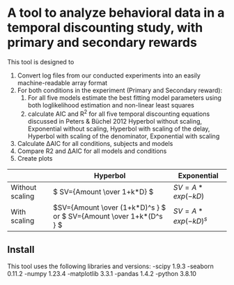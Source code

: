 # A tool to analyze behavioral data in a temporal discounting study, with primary and secondary rewards

This tool is designed to
1. Convert log files from our conducted experiments into an easily machine-readable array format
2. For both conditions in the experiment (Primary and Secondary reward):
    1. For all five models  estimate the best fitting model parameters using both loglikelihood estimation and non-linear least squares
    2. calculate AIC and R<sup>2</sup> for all five temporal discounting equations discussed in Peters & Büchel 2012
Hyperbol without scaling, Exponential without scaling, Hyperbol with scaling of the delay, Hyperbol with scaling of the denominator, Exponential with scaling
3. Calculate ΔAIC for all conditions, subjects and models
4. Compare R2 and  ΔAIC for all models and conditions
5. Create plots


|   | Hyperbol   | Exponential|
|---|---|---|
| Without scaling| $` SV={Amount \over 1+k*D} `$  | $` SV=A*exp(-kD) `$ |
| With scaling | $`SV={Amount \over (1+k*D)^s } `$ or $` SV={Amount \over 1+k*(D^s } `$   | $` SV=A*exp(-kD)^s `$  | 

## Install

This tool uses the following libraries and versions:
-scipy 1.9.3
-seaborn 0.11.2
-numpy 1.23.4
-matplotlib 3.3.1
-pandas 1.4.2
-python 3.8.10






